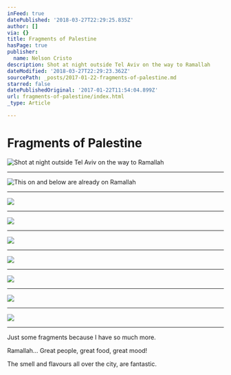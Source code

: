 ```yaml
---
inFeed: true
datePublished: '2018-03-27T22:29:25.835Z'
author: []
via: {}
title: Fragments of Palestine
hasPage: true
publisher:
  name: Nelson Cristo
description: Shot at night outside Tel Aviv on the way to Ramallah
dateModified: '2018-03-27T22:29:23.362Z'
sourcePath: _posts/2017-01-22-fragments-of-palestine.md
starred: false
datePublishedOriginal: '2017-01-22T11:54:04.899Z'
url: fragments-of-palestine/index.html
_type: Article

---
```

# Fragments of Palestine
![Shot at night outside Tel Aviv on the way to Ramallah](https://the-grid-user-content.s3-us-west-2.amazonaws.com/33ade88f-4aca-48cd-a44e-4961096613fe.jpg)

---

![This on and below are already on Ramallah](https://the-grid-user-content.s3-us-west-2.amazonaws.com/65ce1810-f9a1-488d-94aa-e40c0b051294.jpg)

---

![](https://the-grid-user-content.s3-us-west-2.amazonaws.com/f000eb95-2876-4f0b-8e3a-d319922ca057.jpg)

---

![](https://the-grid-user-content.s3-us-west-2.amazonaws.com/fa5eac8f-82c1-4828-b3ff-8dea78eaa1e5.jpg)

---

![](https://the-grid-user-content.s3-us-west-2.amazonaws.com/634b32b2-e20f-4481-8be7-2b086e32c6a5.jpg)

---

![](https://the-grid-user-content.s3-us-west-2.amazonaws.com/026ff000-b5a1-4806-91ce-3a69c0b96caa.jpg)

---

![](https://the-grid-user-content.s3-us-west-2.amazonaws.com/3854c5f7-6b95-4540-bb2c-b9c1979ada8c.jpg)

---

![](https://the-grid-user-content.s3-us-west-2.amazonaws.com/1304ccb3-6a48-428a-97d8-4cb1892fa775.jpg)

---

![](https://the-grid-user-content.s3-us-west-2.amazonaws.com/4498a022-2da9-49ee-9875-d039fa0d497a.jpg)

---

Just some fragments because I have so much more.

Ramallah... Great people, great food, great mood!

The smell and flavours all over the city, are fantastic.